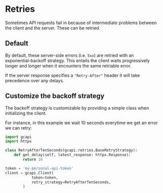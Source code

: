 # Retries

Sometimes API requests fail in because of intermediate problems between the client and the server. These can be retried.

## Default
By default, these server-side errors (i.e. `5xx`) are retried with an exponential-backoff strategy. This entails the client waits progressively longer and longer when it encounters the same retriable error.

If the server response specifies a `"Retry-After"` header it will take precedence over any delays.

## Customize the backoff strategy
The backoff strategy is customizable by providing a simple class when initializing the client.

For instance, in this example we wait 10 seconds everytime we get an error we can retry:

```Python
import gcapi
import httpx

class RetryAfterTenSeconds(gcapi.retries.BaseRetryStrategy):
    def get_delay(self, latest_response: httpx.Response):
        return 10

token = 'my-personal-api-token'
client = gcapi.Client(
            token=token,
            retry_strategy=RetryAfterTenSeconds,
        )
```
